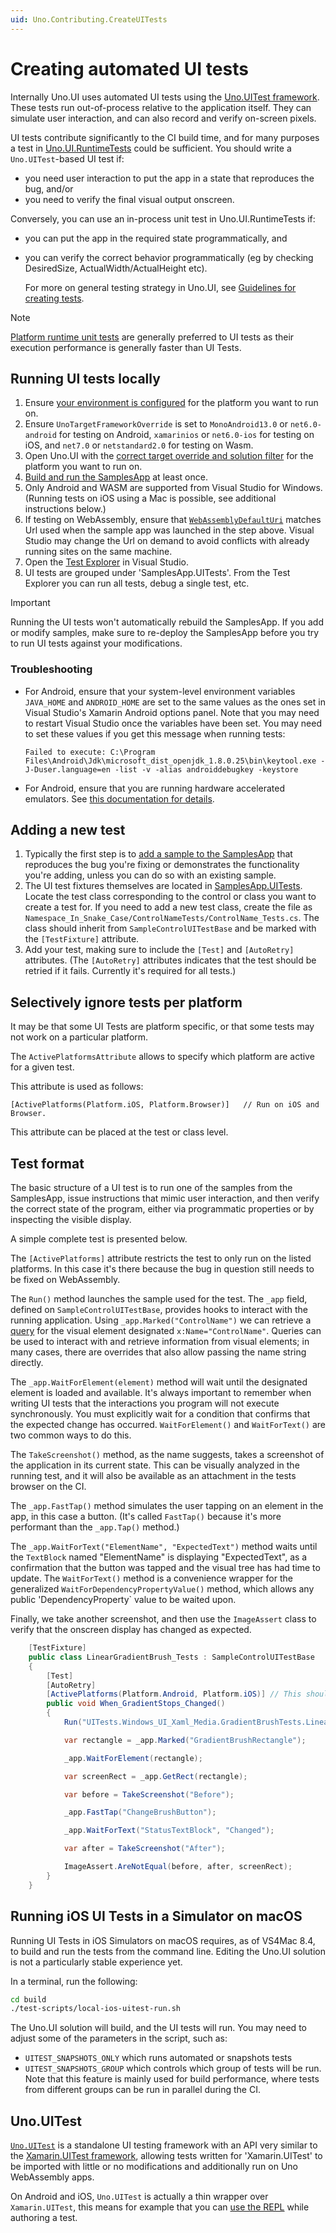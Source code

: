```yaml
---
uid: Uno.Contributing.CreateUITests
---
```


# Creating automated UI tests

Internally Uno.UI uses automated UI tests using the [Uno.UITest framework](https://github.com/unoplatform/Uno.UITest). These tests run out-of-process relative to the application itself. They can simulate user interaction, and can also record and verify on-screen pixels.

UI tests contribute significantly to the CI build time, and for many purposes a test in [Uno.UI.RuntimeTests](creating-runtime-tests.md) could be sufficient. You should write a `Uno.UITest`-based UI test if:

- you need user interaction to put the app in a state that reproduces the bug, and/or
- you need to verify the final visual output onscreen.

 Conversely, you can use an in-process unit test in Uno.UI.RuntimeTests if:

- you can put the app in the required state programmatically, and
- you can verify the correct behavior programmatically (eg by checking DesiredSize, ActualWidth/ActualHeight etc).

  For more on general testing strategy in Uno.UI, see [Guidelines for creating tests](../contributing/guidelines/creating-tests.md).

> [!NOTE]
> [Platform runtime unit tests](../contributing/guidelines/creating-tests.md) are generally preferred to UI tests as their execution performance is generally faster than UI Tests.

## Running UI tests locally

1. Ensure [your environment is configured](../get-started-vs.md) for the platform you want to run on.
1. Ensure `UnoTargetFrameworkOverride` is set to `MonoAndroid13.0` or `net6.0-android` for testing on Android, `xamarinios` or `net6.0-ios` for testing on iOS, and `net7.0` or `netstandard2.0` for testing on Wasm.
1. Open Uno.UI with the [correct target override and solution filter](building-uno-ui.md) for the platform you want to run on.
1. [Build and run the SamplesApp](working-with-the-samples-apps.md) at least once.
1. Only Android and WASM are supported from Visual Studio for Windows. (Running tests on iOS using a Mac is possible, see additional instructions below.)
1. If testing on WebAssembly, ensure that [`WebAssemblyDefaultUri`](https://github.com/unoplatform/uno/blob/master/src/SamplesApp/SamplesApp.UITests/Constants.cs) matches Url used when the sample app was launched in the step above. Visual Studio may change the Url on demand to avoid conflicts with already running sites on the same machine.
1. Open the [Test Explorer](https://docs.microsoft.com/visualstudio/test/run-unit-tests-with-test-explorer) in Visual Studio.
1. UI tests are grouped under 'SamplesApp.UITests'. From the Test Explorer you can run all tests, debug a single test, etc.

> [!IMPORTANT]
> Running the UI tests won't automatically rebuild the SamplesApp. If you add or modify samples, make sure to re-deploy the SamplesApp before you try to run UI tests against your modifications.

### Troubleshooting

- For Android, ensure that your system-level environment variables `JAVA_HOME` and `ANDROID_HOME` are set to the same values as the ones set in Visual Studio's Xamarin Android options panel. Note that you may need to restart Visual Studio once the variables have been set. You may need to set these values if you get this message when running tests:

   ```
   Failed to execute: C:\Program Files\Android\Jdk\microsoft_dist_openjdk_1.8.0.25\bin\keytool.exe -J-Duser.language=en -list -v -alias androiddebugkey -keystore
   ```

- For Android, ensure that you are running hardware accelerated emulators. See [this documentation for details](https://docs.microsoft.com/en-us/xamarin/android/get-started/installation/android-emulator/hardware-acceleration?pivots=windows).

## Adding a new test

1. Typically the first step is to [add a sample to the SamplesApp](working-with-the-samples-apps.md) that reproduces the bug you're fixing or demonstrates the functionality you're adding, unless you can do so with an existing sample.
2. The UI test fixtures themselves are located in [SamplesApp.UITests](https://github.com/unoplatform/uno/tree/master/src/SamplesApp/SamplesApp.UITests). Locate the test class corresponding to the control or class you want to create a test for. If you need to add a new test class, create the file as `Namespace_In_Snake_Case/ControlNameTests/ControlName_Tests.cs`. The class should inherit from `SampleControlUITestBase` and be marked with the `[TestFixture]` attribute.
3. Add your test, making sure to include the `[Test]` and `[AutoRetry]` attributes. (The `[AutoRetry]` attributes indicates that the test should be retried if it fails. Currently it's required for all tests.)

## Selectively ignore tests per platform

It may be that some UI Tests are platform specific, or that some tests may not work on a particular platform.

The `ActivePlatformsAttribute` allows to specify which platform are active for a given test.

This attribute is used as follows:

```
[ActivePlatforms(Platform.iOS, Platform.Browser)]	// Run on iOS and Browser.
```

This attribute can be placed at the test or class level.

## Test format

The basic structure of a UI test is to run one of the samples from the SamplesApp, issue instructions that mimic user interaction, and then verify the correct state of the program, either via programmatic properties or by inspecting the visible display.

A simple complete test is presented below.

The `[ActivePlatforms]` attribute restricts the test to only run on the listed platforms. In this case it's there because the bug in question still needs to be fixed on WebAssembly.

The `Run()` method launches the sample used for the test. The `_app` field, defined on `SampleControlUITestBase`, provides hooks to interact with the running application. Using `_app.Marked("ControlName")` we can retrieve a [query](https://github.com/unoplatform/Uno.UITest/blob/master/src/Uno.UITest.Helpers/Helpers/UITests.Queries/Query.cs) for the visual element designated `x:Name="ControlName"`. Queries can be used to interact with and retrieve information from visual elements; in many cases, there are overrides that also allow passing the name string directly.

The `_app.WaitForElement(element)` method will wait until the designated element is loaded and available. It's always important to remember when writing UI tests that the interactions you program will not execute synchronously. You must explicitly wait for a condition that confirms that the expected change has occurred. `WaitForElement()` and `WaitForText()` are two common ways to do this.

The `TakeScreenshot()` method, as the name suggests, takes a screenshot of the application in its current state. This can be visually analyzed in the running test, and it will also be available as an attachment in the tests browser on the CI.

The `_app.FastTap()` method simulates the user tapping on an element in the app, in this case a button. (It's called `FastTap()` because it's more performant than the `_app.Tap()` method.)

The `_app.WaitForText("ElementName", "ExpectedText")` method waits until the `TextBlock` named "ElementName" is displaying "ExpectedText", as a confirmation that the button was tapped and the visual tree has had time to update. The `WaitForText()` method is a convenience wrapper for the generalized `WaitForDependencyPropertyValue()` method, which allows any public 'DependencyProperty` value to be waited upon.

Finally, we take another screenshot, and then use the `ImageAssert` class to verify that the onscreen display has changed as expected.

```csharp
	[TestFixture]
	public class LinearGradientBrush_Tests : SampleControlUITestBase
	{
		[Test]
		[AutoRetry]
		[ActivePlatforms(Platform.Android, Platform.iOS)] // This should be enabled for WASM once it no longer uses the LEGACY_SHAPE_MEASURE code path - https://github.com/unoplatform/uno/issues/2983
		public void When_GradientStops_Changed()
		{
			Run("UITests.Windows_UI_Xaml_Media.GradientBrushTests.LinearGradientBrush_Change_Stops");

			var rectangle = _app.Marked("GradientBrushRectangle");

			_app.WaitForElement(rectangle);

			var screenRect = _app.GetRect(rectangle);

			var before = TakeScreenshot("Before");

			_app.FastTap("ChangeBrushButton");

			_app.WaitForText("StatusTextBlock", "Changed");

			var after = TakeScreenshot("After");

			ImageAssert.AreNotEqual(before, after, screenRect);
		}
	}
```

## Running iOS UI Tests in a Simulator on macOS

Running UI Tests in iOS Simulators on macOS requires, as of VS4Mac 8.4, to build and run the tests from the command line. Editing the Uno.UI solution is not a particularly stable experience yet.

In a terminal, run the following:

``` bash
cd build
./test-scripts/local-ios-uitest-run.sh
```

The Uno.UI solution will build, and the UI tests will run. You may need to adjust some of the parameters in the script, such as:

- `UITEST_SNAPSHOTS_ONLY` which runs automated or snapshots tests
- `UITEST_SNAPSHOTS_GROUP` which controls which group of tests will be run. Note that this feature is mainly used for build performance, where tests from different groups can be run in parallel during the CI.

## Uno.UITest

[`Uno.UITest`](https://github.com/unoplatform/Uno.UITest) is a standalone UI testing framework with an API very similar to the [Xamarin.UITest framework](https://docs.microsoft.com/en-us/appcenter/test-cloud/frameworks/uitest/), allowing tests written for 'Xamarin.UITest' to be imported with little or no modifications and additionally run on Uno WebAssembly apps.

On Android and iOS, `Uno.UITest` is actually a thin wrapper over `Xamarin.UITest`, this means for example that you can [use the REPL](https://docs.microsoft.com/en-us/appcenter/test-cloud/frameworks/uitest/#using-the-repl) while authoring a test.

